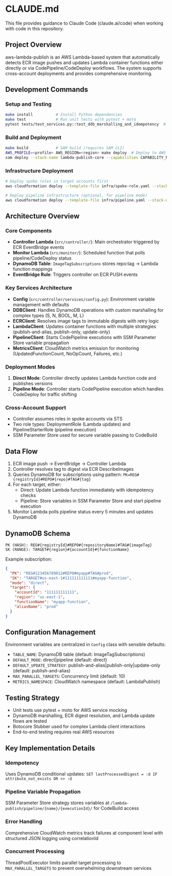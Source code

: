 # CLAUDE.md

This file provides guidance to Claude Code (claude.ai/code) when working with code in this repository.

## Project Overview

aws-lambda-publish is an AWS Lambda-based system that automatically detects ECR image pushes and updates Lambda container functions either directly or via CodePipeline/CodeDeploy workflows. The system supports cross-account deployments and provides comprehensive monitoring.

## Development Commands

### Setup and Testing
```bash
make install          # Install Python dependencies
make test             # Run unit tests with pytest + moto
pytest tests/test_services.py::test_ddb_marshalling_and_idempotency  # Run single test
```

### Build and Deployment  
```bash
make build            # SAM build (requires SAM CLI)
AWS_PROFILE=<profile> AWS_REGION=<region> make deploy  # Deploy to AWS
sam deploy --stack-name lambda-publish-core --capabilities CAPABILITY_NAMED_IAM --region us-west-2 --resolve-s3  # Full deploy command
```

### Infrastructure Deployment
```bash
# Deploy spoke roles in target accounts first
aws cloudformation deploy --template-file infra/spoke-role.yaml --stack-name lambda-publish-spoke-roles --capabilities CAPABILITY_NAMED_IAM --parameter-overrides HubAccountId=<hub-account-id>

# Deploy pipeline infrastructure (optional, for pipeline mode)
aws cloudformation deploy --template-file infra/pipeline.yaml --stack-name lambda-publish-pipeline --capabilities CAPABILITY_NAMED_IAM
```

## Architecture Overview

### Core Components
- **Controller Lambda** (`src/controller/`): Main orchestrator triggered by ECR EventBridge events
- **Monitor Lambda** (`src/monitor/`): Scheduled function that polls pipeline/CodeDeploy status
- **DynamoDB Table**: `ImageTagSubscriptions` stores repo:tag -> Lambda function mappings
- **EventBridge Rule**: Triggers controller on ECR PUSH events

### Key Services Architecture
- **Config** (`src/controller/services/config.py`): Environment variable management with defaults
- **DDBClient**: Handles DynamoDB operations with custom marshalling for complex types (S, N, BOOL, M, L)
- **ECRClient**: Resolves image tags to immutable digests with retry logic
- **LambdaClient**: Updates container functions with multiple strategies (publish-and-alias, publish-only, update-only)
- **PipelineClient**: Starts CodePipeline executions with SSM Parameter Store variable propagation
- **MetricsClient**: CloudWatch metrics emission for monitoring (UpdatedFunctionCount, NoOpCount, Failures, etc.)

### Deployment Modes
1. **Direct Mode**: Controller directly updates Lambda function code and publishes versions
2. **Pipeline Mode**: Controller starts CodePipeline execution which handles CodeDeploy for traffic shifting

### Cross-Account Support
- Controller assumes roles in spoke accounts via STS
- Two role types: DeploymentRole (Lambda updates) and PipelineStarterRole (pipeline execution)
- SSM Parameter Store used for secure variable passing to CodeBuild

## Data Flow

1. ECR image push → EventBridge → Controller Lambda
2. Controller resolves tag to digest via ECR DescribeImages
3. Queries DynamoDB for subscriptions using pattern: `PK=REG#{registryId}#REPO#{repo}#TAG#{tag}`
4. For each target, either:
   - Direct: Update Lambda function immediately with idempotency checks
   - Pipeline: Store variables in SSM Parameter Store and start pipeline execution
5. Monitor Lambda polls pipeline status every 5 minutes and updates DynamoDB

## DynamoDB Schema

```
PK (HASH): REG#{registryId}#REPO#{repositoryName}#TAG#{imageTag}
SK (RANGE): TARGET#{region}#{accountId}#{functionName}
```

Example subscription:
```json
{
  "PK": "REG#123456789012#REPO#myapp#TAG#prod",
  "SK": "TARGET#us-east-1#111111111111#myapp-function",
  "mode": "direct",
  "target": {
    "accountId": "111111111111",
    "region": "us-east-1", 
    "functionName": "myapp-function",
    "aliasName": "prod"
  }
}
```

## Configuration Management

Environment variables are centralized in `Config` class with sensible defaults:
- `TABLE_NAME`: DynamoDB table (default: ImageTagSubscriptions)
- `DEFAULT_MODE`: direct|pipeline (default: direct)  
- `DEFAULT_UPDATE_STRATEGY`: publish-and-alias|publish-only|update-only (default: publish-and-alias)
- `MAX_PARALLEL_TARGETS`: Concurrency limit (default: 10)
- `METRICS_NAMESPACE`: CloudWatch namespace (default: LambdaPublish)

## Testing Strategy

- Unit tests use pytest + moto for AWS service mocking
- DynamoDB marshalling, ECR digest resolution, and Lambda update flows are tested
- Botocore Stubber used for complex Lambda client interactions
- End-to-end testing requires real AWS resources

## Key Implementation Details

### Idempotency
Uses DynamoDB conditional updates: `SET lastProcessedDigest = :d IF attribute_not_exists OR <> :d`

### Pipeline Variable Propagation  
SSM Parameter Store strategy stores variables at `/lambda-publish/pipeline/{name}/{executionId}/` for CodeBuild access

### Error Handling
Comprehensive CloudWatch metrics track failures at component level with structured JSON logging using correlationId

### Concurrent Processing
ThreadPoolExecutor limits parallel target processing to `MAX_PARALLEL_TARGETS` to prevent overwhelming downstream services